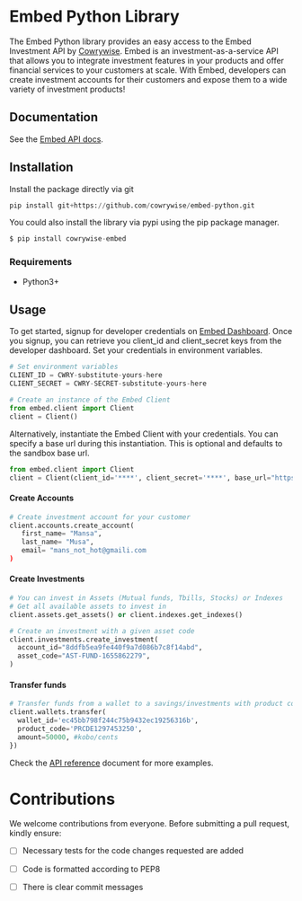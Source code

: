 # Embed Python Library
The Embed Python library provides an easy access to the Embed Investment API by [Cowrywise](https://cowrywise.com/embed). Embed is an investment-as-a-service API that allows you to integrate investment features in your products and offer financial services to your customers at scale. With Embed, developers can create investment accounts for their customers and expose them to a wide variety of investment products!


## Documentation
See the [Embed API docs](developer.cowrywise.com).

## Installation
Install the package directly via git

```python
pip install git+https://github.com/cowrywise/embed-python.git
```
You could also install the library via pypi using the pip package manager.

```python
$ pip install cowrywise-embed
```

### Requirements
- Python3+

## Usage
To get started, signup for developer credentials on [Embed Dashboard](https://embed.cowrywise.com). Once you signup, you can retrieve
you client_id and client_secret keys from the developer dashboard. Set your credentials in environment variables. 

```python
# Set environment variables
CLIENT_ID = CWRY-substitute-yours-here
CLIENT_SECRET = CWRY-SECRET-substitute-yours-here

# Create an instance of the Embed Client
from embed.client import Client
client = Client()
```

Alternatively, instantiate the Embed Client with your credentials. You can specify a base url during this instantiation. This is optional and defaults to the sandbox base url.

```python
from embed.client import Client
client = Client(client_id='****', client_secret='****', base_url="https://***.cowrywise.com")
```

#### Create Accounts
```python
# Create investment account for your customer
client.accounts.create_account(
   first_name= "Mansa",
   last_name= "Musa",
   email= "mans_not_hot@gmaili.com
)
```

#### Create Investments
```python
# You can invest in Assets (Mutual funds, Tbills, Stocks) or Indexes
# Get all available assets to invest in
client.assets.get_assets() or client.indexes.get_indexes()

# Create an investment with a given asset code
client.investments.create_investment(
  account_id="8ddfb5ea9fe440f9a7d086b7c8f14abd",
  asset_code="AST-FUND-1655862279",
)
```
#### Transfer funds
```python
# Transfer funds from a wallet to a savings/investments with product code
client.wallets.transfer(
  wallet_id='ec45bb798f244c75b9432ec19256316b', 
  product_code='PRCDE1297453250', 
  amount=50000, #kobo/cents 
})
```
Check the [API reference](https://developers.cowrywise.com) document for more examples.

# Contributions
We welcome contributions from everyone. Before submitting a pull request, kindly ensure:
- [ ] Necessary tests for the code changes requested are added
- [ ]  Code is formatted according to PEP8
- [ ] There is clear commit messages








